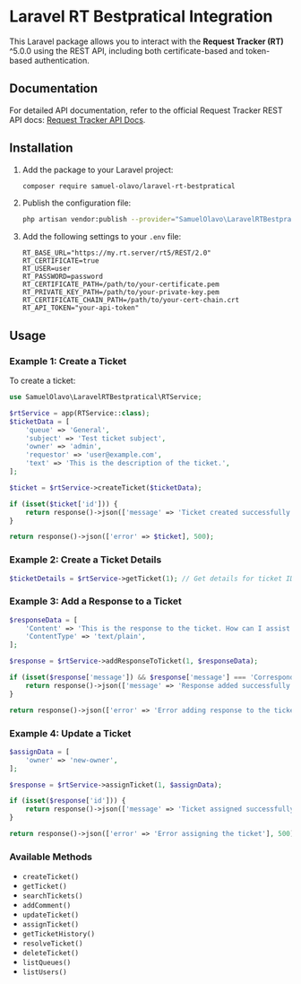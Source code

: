 # Laravel RT Bestpratical Integration

This Laravel package allows you to interact with the **Request Tracker (RT)** ^5.0.0 using the REST API, including both certificate-based and token-based authentication.

## Documentation

For detailed API documentation, refer to the official Request Tracker REST API docs: [Request Tracker API Docs](https://docs.bestpractical.com/rt/5.0.0/RT/REST2.html#NAME).


## Installation

1. Add the package to your Laravel project:

    ```bash
    composer require samuel-olavo/laravel-rt-bestpratical
    ```

2. Publish the configuration file:

    ```bash
    php artisan vendor:publish --provider="SamuelOlavo\LaravelRTBestpratical\RTServiceProvider"
    ```

3. Add the following settings to your `.env` file:

    ```env
	RT_BASE_URL="https://my.rt.server/rt5/REST/2.0"
	RT_CERTIFICATE=true
	RT_USER=user
	RT_PASSWORD=password
	RT_CERTIFICATE_PATH=/path/to/your-certificate.pem
	RT_PRIVATE_KEY_PATH=/path/to/your-private-key.pem
	RT_CERTIFICATE_CHAIN_PATH=/path/to/your-cert-chain.crt
	RT_API_TOKEN="your-api-token"

    ```

## Usage


### Example 1: Create a Ticket

To create a ticket:

```php
use SamuelOlavo\LaravelRTBestpratical\RTService;

$rtService = app(RTService::class);
$ticketData = [
    'queue' => 'General',
    'subject' => 'Test ticket subject',
    'owner' => 'admin',
    'requestor' => 'user@example.com',
    'text' => 'This is the description of the ticket.',
];

$ticket = $rtService->createTicket($ticketData);

if (isset($ticket['id'])) {
    return response()->json(['message' => 'Ticket created successfully', 'ticket_id' => $ticket['id']], 201);
}

return response()->json(['error' => $ticket], 500);
```

### Example 2: Create a Ticket Details

```php
$ticketDetails = $rtService->getTicket(1); // Get details for ticket ID 1
```

### Example 3: Add a Response to a Ticket

```php
$responseData = [
    'Content' => 'This is the response to the ticket. How can I assist you?',
    'ContentType' => 'text/plain',
];

$response = $rtService->addResponseToTicket(1, $responseData);

if (isset($response['message']) && $response['message'] === 'Correspondence added') {
    return response()->json(['message' => 'Response added successfully to the ticket!'], 200);
}

return response()->json(['error' => 'Error adding response to the ticket'], 500);
```
### Example 4: Update a Ticket

```php
$assignData = [
    'owner' => 'new-owner',
];

$response = $rtService->assignTicket(1, $assignData);

if (isset($response['id'])) {
    return response()->json(['message' => 'Ticket assigned successfully', 'ticket_id' => $response['id']], 200);
}

return response()->json(['error' => 'Error assigning the ticket'], 500);
```


### Available Methods

- `createTicket()`
- `getTicket()`
- `searchTickets()`
- `addComment()`
- `updateTicket()`
- `assignTicket()`
- `getTicketHistory()`
- `resolveTicket()`
- `deleteTicket()`
- `listQueues()`
- `listUsers()`

